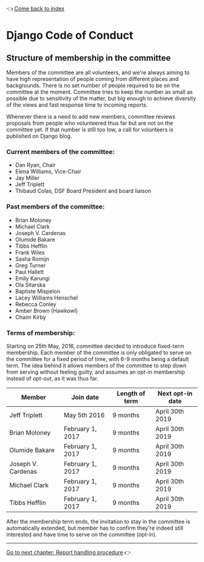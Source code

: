 :point_left: [Come back to index](README.md)

# Django Code of Conduct

## Structure of membership in the committee

Members of the committee are all volunteers, and we're always aiming to have
high representation of people coming from different places and backgrounds.
There is no set number of people required to be on the committee at the moment.
Committee tries to keep the number as small as possible due to sensitivity of
the matter, but big enough to achieve diversity of the views and fast response
time to incoming reports.

Whenever there is a need to add new members, committee reviews proposals from
people who volunteered thus far but are not on the committee yet. If that
number is still too low, a call for volunteers is published on Django blog.

### Current members of the committee:

<!-- Keep the membership in sync between the GitHub team, https://github.com/django/code-of-conduct/blob/main/membership.md, https://github.com/django/dsf-working-groups/blob/main/active/code-of-conduct.md, https://www.djangoproject.com/foundation/committees/ -->

- Dan Ryan, Chair
- Elena Williams, Vice-Chair
- Jay Miller
- Jeff Triplett
- Thibaud Colas, DSF Board President and board liaison

### Past members of the committee:

- Brian Moloney
- Michael Clark
- Joseph V. Cardenas
- Olumide Bakare
- Tibbs Hefflin
- Frank Wiles
- Sasha Romijn
- Greg Turner
- Paul Hallett
- Emily Karungi
- Ola Sitarska
- Baptiste Mispelon
- Lacey Williams Henschel
- Rebecca Conley
- Amber Brown (Hawkowl)
- Chaim Kirby

### Terms of membership:

Starting on 25th May, 2016, committee decided to introduce fixed-term
membership. Each member of the committee is only obligated to serve on the
committee for a fixed period of time, with 6-9 months being a default term. The
idea behind it allows members of the committee to step down from serving
without feeling guilty, and assumes an opt-in membership instead of opt-out, as
it was thus far.

| Member             | Join date        | Length of term | Next opt-in date |
| ------------------ | ---------------- | -------------- | ---------------- |
| Jeff Triplett      | May 5th 2016     | 9 months       | April 30th 2019  |
| Brian Moloney      | February 1, 2017 | 9 months       | April 30th 2019  |
| Olumide Bakare     | February 1, 2017 | 9 months       | April 30th 2019  |
| Joseph V. Cardenas | February 1, 2017 | 9 months       | April 30th 2019  |
| Michael Clark      | February 1, 2017 | 9 months       | April 30th 2019  |
| Tibbs Hefflin      | February 1, 2017 | 9 months       | April 30th 2019  |

After the membership term ends, the invitation to stay in the committee is
automatically extended, but member has to confirm they're indeed still
interested and have time to serve on the committee (opt-in).

----

[Go to next chapter: Report handling procedure](reports.md) :point_right:
